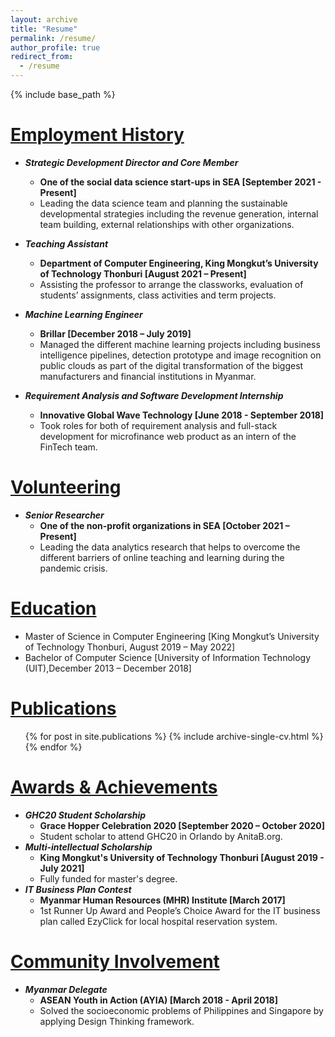 ```yaml
---
layout: archive
title: "Resume"
permalink: /resume/
author_profile: true
redirect_from:
  - /resume
---
```


{% include base_path %}

<u>Employment History</u>
======
* ***Strategic Development Director and Core Member***
  * **One of the social data science start-ups in SEA [September 2021 - Present]**
  * Leading the data science team and planning the sustainable developmental strategies including the revenue generation, internal team building, external relationships with other organizations.

* ***Teaching Assistant***
  * **Department of Computer Engineering, King Mongkut’s University of Technology Thonburi [August 2021 – Present]**
  * Assisting the professor to arrange the classworks, evaluation of students’ assignments, class activities and term projects.

* ***Machine Learning Engineer***
  * **Brillar [December 2018 – July 2019]**
  * Managed the different machine learning projects including business intelligence pipelines, detection prototype and image recognition on public clouds as part of the digital transformation of the biggest manufacturers and financial institutions in Myanmar.

* ***Requirement Analysis and Software Development Internship***
  * **Innovative Global Wave Technology [June 2018 - September 2018]**
  * Took roles for both of requirement analysis and full-stack development for microfinance web product as an intern of the FinTech team.



<u>Volunteering</u>
======
* ***Senior Researcher***
  * **One of the non-profit organizations in SEA [October 2021 – Present]**
  * Leading the data analytics research that helps to overcome the different barriers of online teaching and learning during the pandemic crisis.



<u>Education</u>
======
* Master of Science in Computer Engineering [King Mongkut’s University of Technology Thonburi, August 2019 – May 2022]
* Bachelor of Computer Science [University of Information Technology (UIT),December 2013 – December 2018]



<u>Publications</u>
======
  <ul>{% for post in site.publications %}
    {% include archive-single-cv.html %}
  {% endfor %}</ul>



<u>Awards & Achievements</u>
======
* ***GHC20 Student Scholarship***
  * **Grace Hopper Celebration 2020 [September 2020 – October 2020]**
  * Student scholar to attend GHC20 in Orlando by AnitaB.org.
* ***Multi-intellectual Scholarship***
  * **King Mongkut's University of Technology Thonburi [August 2019 - July 2021]**
  * Fully funded for master's degree.
* ***IT Business Plan Contest***
  * **Myanmar Human Resources (MHR) Institute [March 2017]**
  * 1st Runner Up Award and People’s Choice Award for the IT business plan called EzyClick for local hospital reservation system.



<u>Community Involvement</u>
======
* ***Myanmar Delegate***
  * **ASEAN Youth in Action (AYIA) [March 2018 - April 2018]**
  * Solved the socioeconomic problems of Philippines and Singapore by applying Design Thinking framework.

<!--

Skills
======
* Skill 1
* Skill 2
  * Sub-skill 2.1
  * Sub-skill 2.2
  * Sub-skill 2.3
* Skill 3

Talks
======
  <ul>{% for post in site.talks %}
    {% include archive-single-talk-cv.html %}
  {% endfor %}</ul>
  
Teaching
======
  <ul>{% for post in site.teaching %}
    {% include archive-single-cv.html %}
  {% endfor %}</ul>

-->


